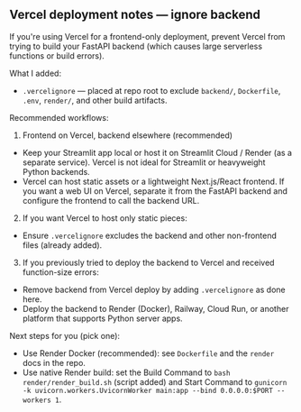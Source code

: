 Vercel deployment notes — ignore backend
--------------------------------------

If you're using Vercel for a frontend-only deployment, prevent Vercel from trying to build your FastAPI backend (which causes large serverless functions or build errors).

What I added:
- `.vercelignore` — placed at repo root to exclude `backend/`, `Dockerfile`, `.env`, `render/`, and other build artifacts.

Recommended workflows:
1) Frontend on Vercel, backend elsewhere (recommended)
 - Keep your Streamlit app local or host it on Streamlit Cloud / Render (as a separate service). Vercel is not ideal for Streamlit or heavyweight Python backends.
 - Vercel can host static assets or a lightweight Next.js/React frontend. If you want a web UI on Vercel, separate it from the FastAPI backend and configure the frontend to call the backend URL.

2) If you want Vercel to host only static pieces:
 - Ensure `.vercelignore` excludes the backend and other non-frontend files (already added).

3) If you previously tried to deploy the backend to Vercel and received function-size errors:
 - Remove backend from Vercel deploy by adding `.vercelignore` as done here.
 - Deploy the backend to Render (Docker), Railway, Cloud Run, or another platform that supports Python server apps.

Next steps for you (pick one):
- Use Render Docker (recommended): see `Dockerfile` and the `render` docs in the repo.
- Use native Render build: set the Build Command to `bash render/render_build.sh` (script added) and Start Command to `gunicorn -k uvicorn.workers.UvicornWorker main:app --bind 0.0.0.0:$PORT --workers 1`.
